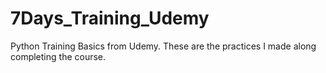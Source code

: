 # 7Days_Training_Udemy
Python Training Basics from Udemy. These are the practices I made along completing the course.
